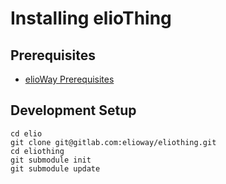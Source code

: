 # Installing elioThing
## Prerequisites
- [elioWay Prerequisites](https://elioway.gitlab.io/installing.html)
## Development Setup
```shell
cd elio
git clone git@gitlab.com:elioway/eliothing.git
cd eliothing
git submodule init
git submodule update
```
